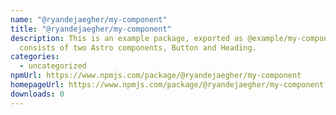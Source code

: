 ```yaml
---
name: "@ryandejaegher/my-component"
title: "@ryandejaegher/my-component"
description: This is an example package, exported as @example/my-component. It
  consists of two Astro components, Button and Heading.
categories:
  - uncategorized
npmUrl: https://www.npmjs.com/package/@ryandejaegher/my-component
homepageUrl: https://www.npmjs.com/package/@ryandejaegher/my-component
downloads: 0
---
```

